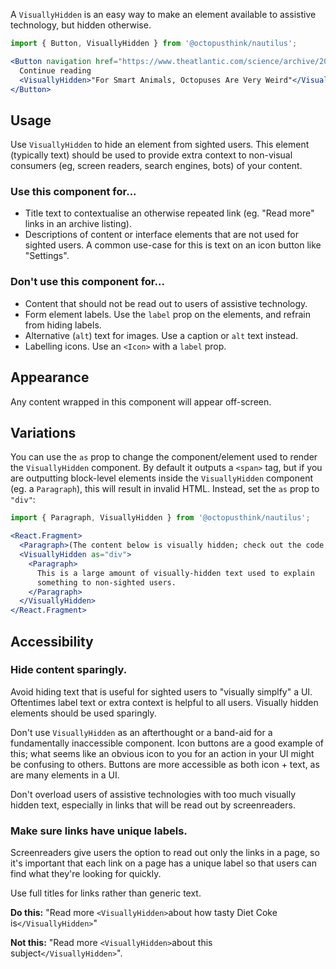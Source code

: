 A `VisuallyHidden` is an easy way to make an element available to assistive technology, but hidden otherwise.

```jsx
import { Button, VisuallyHidden } from '@octopusthink/nautilus';

<Button navigation href="https://www.theatlantic.com/science/archive/2019/07/why-did-octopuses-become-smart/593155/">
  Continue reading
  <VisuallyHidden>"For Smart Animals, Octopuses Are Very Weird"</VisuallyHidden>
</Button>
```

## Usage

Use `VisuallyHidden` to hide an element from sighted users. This element (typically text) should be used to provide extra context to non-visual consumers (eg, screen readers, search engines, bots) of your content.

### Use this component for...

- Title text to contextualise an otherwise repeated link (eg. "Read more" links in an archive listing).
- Descriptions of content or interface elements that are not used for sighted users. A common use-case for this is text on an icon button like "Settings".

### Don't use this component for...

- Content that should not be read out to users of assistive technology.
- Form element labels. Use the `label` prop on the elements, and refrain from hiding labels.
- Alternative (`alt`) text for images. Use a caption or `alt` text instead.
- Labelling icons. Use an `<Icon>` with a `label` prop.

## Appearance

Any content wrapped in this component will appear off-screen.

## Variations

You can use the `as` prop to change the component/element used to render the `VisuallyHidden` component. By default it outputs a `<span>` tag, but if you are outputting block-level elements inside the `VisuallyHidden` component (eg. a `Paragraph`), this will result in invalid HTML. Instead, set the `as` prop to `"div"`:

```jsx
import { Paragraph, VisuallyHidden } from '@octopusthink/nautilus';

<React.Fragment>
  <Paragraph>(The content below is visually hidden; check out the code to see it.)</Paragraph>
  <VisuallyHidden as="div">
    <Paragraph>
      This is a large amount of visually-hidden text used to explain
      something to non-sighted users.
    </Paragraph>
  </VisuallyHidden>
</React.Fragment>
```

## Accessibility

### Hide content sparingly.

Avoid hiding text that is useful for sighted users to "visually simplfy" a UI. Oftentimes label text or extra context is helpful to all users. Visually hidden elements should be used sparingly.

Don't use `VisuallyHidden` as an afterthought or a band-aid for a fundamentally inaccessible component. Icon buttons are a good example of this; what seems like an obvious icon to you for an action in your UI might be confusing to others. Buttons are more accessible as both icon + text, as are many elements in a UI.

Don't overload users of assistive technologies with too much visually hidden text, especially in links that will be read out by screenreaders.

### Make sure links have unique labels.

Screenreaders give users the option to read out only the links in a page, so it's important that each link on a page has a unique label so that users can find what they're looking for quickly.

Use full titles for links rather than generic text.

**Do this:** "Read more `<VisuallyHidden>`about how tasty Diet Coke is`</VisuallyHidden>`"

**Not this:** "Read more `<VisuallyHidden>`about this subject`</VisuallyHidden>`".
